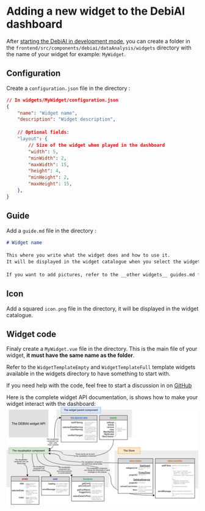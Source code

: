 # Adding a new widget to the DebiAI dashboard

After [starting the DebiAI in development mode](https://debiai.irt-systemx.fr/introduction/gettingStarted/installation/development.html), you can create a folder in the `frontend/src/components/debiai/dataAnalysis/widgets` directory with the name of your widget for example: `MyWidget`.

## Configuration
Create a `configuration.json` file in the directory :

```json
// In widgets/MyWidget/configuration.json
{
    "name": "Widget name",
    "description": "Widget description",

    // Optional fields:
    "layout": {
        // Size of the widget when played in the dashboard
        "width": 5,
        "minWidth": 2,
        "maxWidth": 15,
        "height": 4,
        "minHeight": 2,
        "maxHeight": 15,
    },
}
```

## Guide
Add a `guide.md` file in the directory :

```markdown
# Widget name

This where you write what the widget does and how to use it.
It will be displayed in the widget catalogue when you select the widget.

If you want to add pictures, refer to the __other widgets__ guides.md files.
```

## Icon
Add a squared `icon.png` file in the directory, it will be displayed in the widget catalogue.

## Widget code
Finaly create a `MyWidget.vue` file in the directory.
This is the main file of your widget, **it must have the same name as the folder**.

Refer to the `WidgetTemplateEmpty` and `WidgetTemplateFull` template widgets available in the widgets directory to have something to start with.

If you need help with the code, feel free to start a discussion in on [GitHub](https://github.com/debiai/debiai/discussions/categories/widget-creation)

Here is the complete widget API documentation, is shows how to make your widget interact with the dashboard:
![Widget AP](DebiAI-widget-api.png)